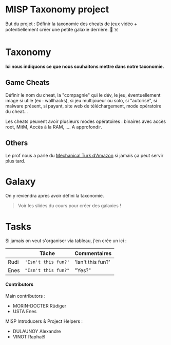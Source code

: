 # MISP Taxonomy project

But du projet : Définir la taxonomie des cheats de jeux vidéo + potentiellement créer une petite galaxie derrière. :space_invader: :skull_and_crossbones:

# Taxonomy

**Ici nous indiquons ce que nous souhaitons mettre dans notre taxonomie.**

## Game Cheats
Définir le nom du cheat, la "compagnie" qui le dév, le jeu, éventuellement image si utile (ex : wallhacks), si jeu multijoueur ou solo, si "autorisé", si malware présent, si payant, site web de téléchargement, mode opératoire du cheat...

Les cheats peuvent avoir plusieurs modes opératoires : binaires avec accès root, MitM, Accès à la RAM, ....
A approfondir.

## Others

Le prof nous a parlé du [Mechanical Turk d'Amazon](https://www.mturk.com/) si jamais ça peut servir plus tard.

# Galaxy

On y reviendra après avoir défini la taxonomie.
> Voir les slides du cours pour créer des galaxies !

# Tasks

Si jamais on veut s'organiser via tableau, j'en crée un ici :

|                |Tâche                        |Commentaires                     |
|----------------|-------------------------------|-----------------------------|
|Rudi			|`'Isn't this fun?'`           |'Isn't this fun?' 		|
|Enes           |`"Isn't this fun?"`           |"Yes?" 		|

#### Contributors
Main contributors : 
- MORIN-DOCTER Rüdiger
- USTA Enes

MISP Introducers & Project Helpers :
- DULAUNOY Alexandre
- VINOT Raphaël
